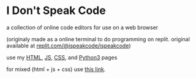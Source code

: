 # I Don't Speak Code
a collection of online code editors for use on a web browser

(originaly made as a online terminal to do programming on replit. original available at [replit.com/@ispeakcode/ispeakcode](https://replit.com/@ispeakcode/ispeakcode?v=1))

use my [HTML](http://idsc.oddcell.ca/html), [JS](http://idsc.oddcell.ca/js), [CSS](http://idsc.oddcell.ca/css), and [Python3](http://idsc.oddcell.ca/python) pages

for mixed (html + js + css) use [this link](http://idsc.oddcell.ca/mixed).


